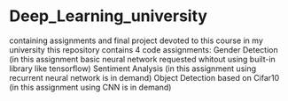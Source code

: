 # Deep_Learning_university
containing assignments and final project devoted to this course in my university
this repository contains 4 code assignments:
Gender Detection (in this assignment basic neural network requested whitout using built-in library like tensorflow)
Sentiment Analysis (in this assignment using recurrent neural network is in demand)
Object Detection based on Cifar10 (in this assignment using CNN is in demand)
